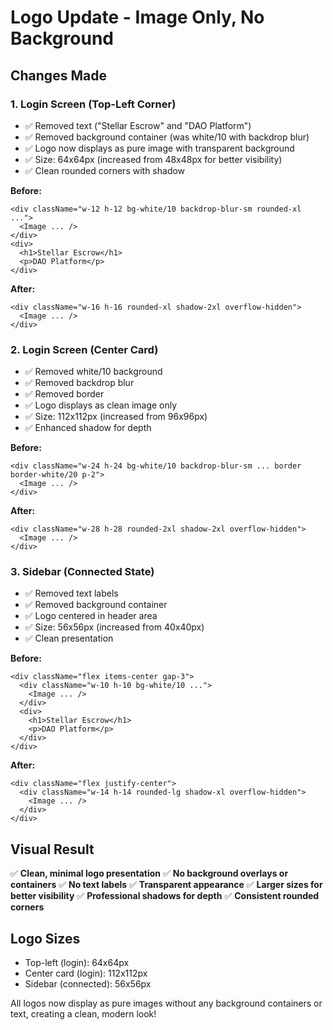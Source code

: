 # Logo Update - Image Only, No Background

## Changes Made

### 1. **Login Screen (Top-Left Corner)**
- ✅ Removed text ("Stellar Escrow" and "DAO Platform")
- ✅ Removed background container (was white/10 with backdrop blur)
- ✅ Logo now displays as pure image with transparent background
- ✅ Size: 64x64px (increased from 48x48px for better visibility)
- ✅ Clean rounded corners with shadow

**Before:**
```tsx
<div className="w-12 h-12 bg-white/10 backdrop-blur-sm rounded-xl ...">
  <Image ... />
</div>
<div>
  <h1>Stellar Escrow</h1>
  <p>DAO Platform</p>
</div>
```

**After:**
```tsx
<div className="w-16 h-16 rounded-xl shadow-2xl overflow-hidden">
  <Image ... />
</div>
```

### 2. **Login Screen (Center Card)**
- ✅ Removed white/10 background
- ✅ Removed backdrop blur
- ✅ Removed border
- ✅ Logo displays as clean image only
- ✅ Size: 112x112px (increased from 96x96px)
- ✅ Enhanced shadow for depth

**Before:**
```tsx
<div className="w-24 h-24 bg-white/10 backdrop-blur-sm ... border border-white/20 p-2">
  <Image ... />
</div>
```

**After:**
```tsx
<div className="w-28 h-28 rounded-2xl shadow-2xl overflow-hidden">
  <Image ... />
</div>
```

### 3. **Sidebar (Connected State)**
- ✅ Removed text labels
- ✅ Removed background container
- ✅ Logo centered in header area
- ✅ Size: 56x56px (increased from 40x40px)
- ✅ Clean presentation

**Before:**
```tsx
<div className="flex items-center gap-3">
  <div className="w-10 h-10 bg-white/10 ...">
    <Image ... />
  </div>
  <div>
    <h1>Stellar Escrow</h1>
    <p>DAO Platform</p>
  </div>
</div>
```

**After:**
```tsx
<div className="flex justify-center">
  <div className="w-14 h-14 rounded-lg shadow-xl overflow-hidden">
    <Image ... />
  </div>
</div>
```

## Visual Result

✅ **Clean, minimal logo presentation**
✅ **No background overlays or containers**
✅ **No text labels**
✅ **Transparent appearance**
✅ **Larger sizes for better visibility**
✅ **Professional shadows for depth**
✅ **Consistent rounded corners**

## Logo Sizes
- Top-left (login): 64x64px
- Center card (login): 112x112px
- Sidebar (connected): 56x56px

All logos now display as pure images without any background containers or text, creating a clean, modern look!
